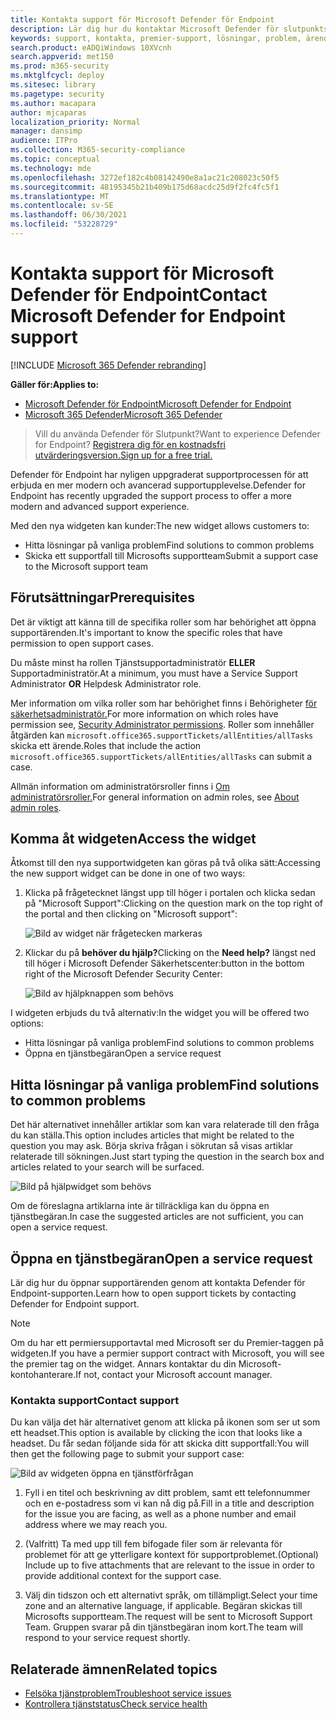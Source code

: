 ```yaml
---
title: Kontakta support för Microsoft Defender för Endpoint
description: Lär dig hur du kontaktar Microsoft Defender för slutpunktssupport
keywords: support, kontakta, premier-support, lösningar, problem, ärende
search.product: eADQiWindows 10XVcnh
search.appverid: met150
ms.prod: m365-security
ms.mktglfcycl: deploy
ms.sitesec: library
ms.pagetype: security
ms.author: macapara
author: mjcaparas
localization_priority: Normal
manager: dansimp
audience: ITPro
ms.collection: M365-security-compliance
ms.topic: conceptual
ms.technology: mde
ms.openlocfilehash: 3272ef182c4b08142490e8a1ac21c208023c50f5
ms.sourcegitcommit: 48195345b21b409b175d68acdc25d9f2fc4fc5f1
ms.translationtype: MT
ms.contentlocale: sv-SE
ms.lasthandoff: 06/30/2021
ms.locfileid: "53228729"
---
```

# <a name="contact-microsoft-defender-for-endpoint-support"></a><span data-ttu-id="5e5d1-104">Kontakta support för Microsoft Defender för Endpoint</span><span class="sxs-lookup"><span data-stu-id="5e5d1-104">Contact Microsoft Defender for Endpoint support</span></span>

[!INCLUDE [Microsoft 365 Defender rebranding](../../includes/microsoft-defender.md)]


<span data-ttu-id="5e5d1-105">**Gäller för:**</span><span class="sxs-lookup"><span data-stu-id="5e5d1-105">**Applies to:**</span></span>
- [<span data-ttu-id="5e5d1-106">Microsoft Defender för Endpoint</span><span class="sxs-lookup"><span data-stu-id="5e5d1-106">Microsoft Defender for Endpoint</span></span>](https://go.microsoft.com/fwlink/p/?linkid=2154037)
- [<span data-ttu-id="5e5d1-107">Microsoft 365 Defender</span><span class="sxs-lookup"><span data-stu-id="5e5d1-107">Microsoft 365 Defender</span></span>](https://go.microsoft.com/fwlink/?linkid=2118804)

><span data-ttu-id="5e5d1-108">Vill du använda Defender för Slutpunkt?</span><span class="sxs-lookup"><span data-stu-id="5e5d1-108">Want to experience Defender for Endpoint?</span></span> [<span data-ttu-id="5e5d1-109">Registrera dig för en kostnadsfri utvärderingsversion.</span><span class="sxs-lookup"><span data-stu-id="5e5d1-109">Sign up for a free trial.</span></span>](https://www.microsoft.com/microsoft-365/windows/microsoft-defender-atp?ocid=docs-wdatp-assignaccess-abovefoldlink)

<span data-ttu-id="5e5d1-110">Defender för Endpoint har nyligen uppgraderat supportprocessen för att erbjuda en mer modern och avancerad supportupplevelse.</span><span class="sxs-lookup"><span data-stu-id="5e5d1-110">Defender for Endpoint has recently upgraded the support process to offer a more modern and advanced support experience.</span></span>

<span data-ttu-id="5e5d1-111">Med den nya widgeten kan kunder:</span><span class="sxs-lookup"><span data-stu-id="5e5d1-111">The new widget allows customers to:</span></span>

- <span data-ttu-id="5e5d1-112">Hitta lösningar på vanliga problem</span><span class="sxs-lookup"><span data-stu-id="5e5d1-112">Find solutions to common problems</span></span>
- <span data-ttu-id="5e5d1-113">Skicka ett supportfall till Microsofts supportteam</span><span class="sxs-lookup"><span data-stu-id="5e5d1-113">Submit a support case to the Microsoft support team</span></span>

## <a name="prerequisites"></a><span data-ttu-id="5e5d1-114">Förutsättningar</span><span class="sxs-lookup"><span data-stu-id="5e5d1-114">Prerequisites</span></span>

<span data-ttu-id="5e5d1-115">Det är viktigt att känna till de specifika roller som har behörighet att öppna supportärenden.</span><span class="sxs-lookup"><span data-stu-id="5e5d1-115">It's important to know the specific roles that have permission to open support cases.</span></span>

<span data-ttu-id="5e5d1-116">Du måste minst ha rollen Tjänstsupportadministratör **ELLER** Supportadministratör.</span><span class="sxs-lookup"><span data-stu-id="5e5d1-116">At a minimum, you must have a Service Support Administrator **OR** Helpdesk Administrator role.</span></span>

<span data-ttu-id="5e5d1-117">Mer information om vilka roller som har behörighet finns i Behörigheter [för säkerhetsadministratör.](/azure/active-directory/users-groups-roles/directory-assign-admin-roles#security-administrator-permissions)</span><span class="sxs-lookup"><span data-stu-id="5e5d1-117">For more information on which roles have permission see, [Security Administrator permissions](/azure/active-directory/users-groups-roles/directory-assign-admin-roles#security-administrator-permissions).</span></span> <span data-ttu-id="5e5d1-118">Roller som innehåller åtgärden kan `microsoft.office365.supportTickets/allEntities/allTasks` skicka ett ärende.</span><span class="sxs-lookup"><span data-stu-id="5e5d1-118">Roles that include the action `microsoft.office365.supportTickets/allEntities/allTasks` can submit a case.</span></span>

<span data-ttu-id="5e5d1-119">Allmän information om administratörsroller finns i [Om administratörsroller.](/microsoft-365/admin/add-users/about-admin-roles)</span><span class="sxs-lookup"><span data-stu-id="5e5d1-119">For general information on admin roles, see [About admin roles](/microsoft-365/admin/add-users/about-admin-roles).</span></span>

## <a name="access-the-widget"></a><span data-ttu-id="5e5d1-120">Komma åt widgeten</span><span class="sxs-lookup"><span data-stu-id="5e5d1-120">Access the widget</span></span>
<span data-ttu-id="5e5d1-121">Åtkomst till den nya supportwidgeten kan göras på två olika sätt:</span><span class="sxs-lookup"><span data-stu-id="5e5d1-121">Accessing the new support widget can be done in one of two ways:</span></span>

1. <span data-ttu-id="5e5d1-122">Klicka på frågetecknet längst upp till höger i portalen och klicka sedan på "Microsoft Support":</span><span class="sxs-lookup"><span data-stu-id="5e5d1-122">Clicking on the question mark on the top right of the portal and then clicking on "Microsoft support":</span></span>

    ![Bild av widget när frågetecken markeras](images/support-widget.png)

2. <span data-ttu-id="5e5d1-124">Klickar du på **behöver du hjälp?**</span><span class="sxs-lookup"><span data-stu-id="5e5d1-124">Clicking on the **Need help?**</span></span>  <span data-ttu-id="5e5d1-125">längst ned till höger i Microsoft Defender Säkerhetscenter:</span><span class="sxs-lookup"><span data-stu-id="5e5d1-125">button in the bottom right of the Microsoft Defender Security Center:</span></span>

    ![Bild av hjälpknappen som behövs](images/need-help.png)

<span data-ttu-id="5e5d1-127">I widgeten erbjuds du två alternativ:</span><span class="sxs-lookup"><span data-stu-id="5e5d1-127">In the widget you will be offered two options:</span></span>

- <span data-ttu-id="5e5d1-128">Hitta lösningar på vanliga problem</span><span class="sxs-lookup"><span data-stu-id="5e5d1-128">Find solutions to common problems</span></span>
- <span data-ttu-id="5e5d1-129">Öppna en tjänstbegäran</span><span class="sxs-lookup"><span data-stu-id="5e5d1-129">Open a service request</span></span>

## <a name="find-solutions-to-common-problems"></a><span data-ttu-id="5e5d1-130">Hitta lösningar på vanliga problem</span><span class="sxs-lookup"><span data-stu-id="5e5d1-130">Find solutions to common problems</span></span>
<span data-ttu-id="5e5d1-131">Det här alternativet innehåller artiklar som kan vara relaterade till den fråga du kan ställa.</span><span class="sxs-lookup"><span data-stu-id="5e5d1-131">This option includes articles that might be related to the question you may ask.</span></span> <span data-ttu-id="5e5d1-132">Börja skriva frågan i sökrutan så visas artiklar relaterade till sökningen.</span><span class="sxs-lookup"><span data-stu-id="5e5d1-132">Just start typing the question in the search box and articles related to your search will be surfaced.</span></span>

![Bild på hjälpwidget som behövs](images/Support3.png)

<span data-ttu-id="5e5d1-134">Om de föreslagna artiklarna inte är tillräckliga kan du öppna en tjänstbegäran.</span><span class="sxs-lookup"><span data-stu-id="5e5d1-134">In case the suggested articles are not sufficient, you can open a service request.</span></span>

## <a name="open-a-service-request"></a><span data-ttu-id="5e5d1-135">Öppna en tjänstbegäran</span><span class="sxs-lookup"><span data-stu-id="5e5d1-135">Open a service request</span></span>

<span data-ttu-id="5e5d1-136">Lär dig hur du öppnar supportärenden genom att kontakta Defender för Endpoint-supporten.</span><span class="sxs-lookup"><span data-stu-id="5e5d1-136">Learn how to open support tickets by contacting Defender for Endpoint support.</span></span>

> [!Note]
> <span data-ttu-id="5e5d1-137">Om du har ett permiersupportavtal med Microsoft ser du Premier-taggen på widgeten.</span><span class="sxs-lookup"><span data-stu-id="5e5d1-137">If you have a permier support contract with Microsoft, you will see the premier tag on the widget.</span></span> <span data-ttu-id="5e5d1-138">Annars kontaktar du din Microsoft-kontohanterare.</span><span class="sxs-lookup"><span data-stu-id="5e5d1-138">If not, contact your Microsoft account manager.</span></span>

### <a name="contact-support"></a><span data-ttu-id="5e5d1-139">Kontakta support</span><span class="sxs-lookup"><span data-stu-id="5e5d1-139">Contact support</span></span>

<span data-ttu-id="5e5d1-140">Du kan välja det här alternativet genom att klicka på ikonen som ser ut som ett headset.</span><span class="sxs-lookup"><span data-stu-id="5e5d1-140">This option is available by clicking the icon that looks like a headset.</span></span> <span data-ttu-id="5e5d1-141">Du får sedan följande sida för att skicka ditt supportfall:</span><span class="sxs-lookup"><span data-stu-id="5e5d1-141">You will then get the following page to submit your support case:</span></span>

![Bild av widgeten öppna en tjänstförfrågan](images/Support4.png)

1. <span data-ttu-id="5e5d1-143">Fyll i en titel och beskrivning av ditt problem, samt ett telefonnummer och en e-postadress som vi kan nå dig på.</span><span class="sxs-lookup"><span data-stu-id="5e5d1-143">Fill in a title and description for the issue you are facing, as well as a phone number and email address where we may reach you.</span></span>

2. <span data-ttu-id="5e5d1-144">(Valfritt) Ta med upp till fem bifogade filer som är relevanta för problemet för att ge ytterligare kontext för supportproblemet.</span><span class="sxs-lookup"><span data-stu-id="5e5d1-144">(Optional) Include up to five attachments that are relevant to the issue in order to provide additional context for the support case.</span></span>

3. <span data-ttu-id="5e5d1-145">Välj din tidszon och ett alternativt språk, om tillämpligt.</span><span class="sxs-lookup"><span data-stu-id="5e5d1-145">Select your time zone and an alternative language, if applicable.</span></span> <span data-ttu-id="5e5d1-146">Begäran skickas till Microsofts supportteam.</span><span class="sxs-lookup"><span data-stu-id="5e5d1-146">The request will be sent to Microsoft Support Team.</span></span> <span data-ttu-id="5e5d1-147">Gruppen svarar på din tjänstbegäran inom kort.</span><span class="sxs-lookup"><span data-stu-id="5e5d1-147">The team will respond to your service request shortly.</span></span>

## <a name="related-topics"></a><span data-ttu-id="5e5d1-148">Relaterade ämnen</span><span class="sxs-lookup"><span data-stu-id="5e5d1-148">Related topics</span></span>

- [<span data-ttu-id="5e5d1-149">Felsöka tjänstproblem</span><span class="sxs-lookup"><span data-stu-id="5e5d1-149">Troubleshoot service issues</span></span>](troubleshoot-mdatp.md)
- [<span data-ttu-id="5e5d1-150">Kontrollera tjänststatus</span><span class="sxs-lookup"><span data-stu-id="5e5d1-150">Check service health</span></span>](service-status.md)
